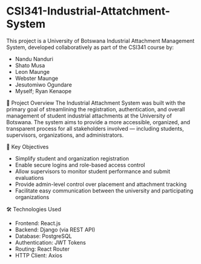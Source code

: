 # CSI341-Industrial-Attatchment-System
This project is a University of Botswana Industrial Attachment Management System, developed collaboratively as part of the CSI341 course by:
- Nandu Nanduri
- Shato Musa
- Leon Maunge
- Webster Maunge
- Jesutomiwo Ogundare
- Myself; Ryan Kenaope

📌 Project Overview
The Industrial Attachment System was built with the primary goal of streamlining the registration, authentication, and overall management of student industrial attachments at the University of Botswana. The system aims to provide a more accessible, organized, and transparent process for all stakeholders involved — including students, supervisors, organizations, and administrators.

🎯 Key Objectives
- Simplify student and organization registration
- Enable secure logins and role-based access control
- Allow supervisors to monitor student performance and submit evaluations
- Provide admin-level control over placement and attachment tracking
- Facilitate easy communication between the university and participating organizations

🛠️ Technologies Used
- Frontend: React.js
- Backend: Django (via REST API)
- Database: PostgreSQL
- Authentication: JWT Tokens
- Routing: React Router
- HTTP Client: Axios
